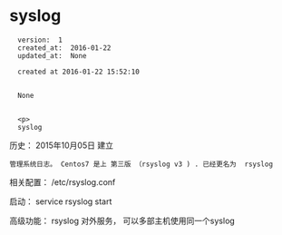 
  # syslog

      version:  1
      created_at:  2016-01-22
      updated_at:  None

      created at 2016-01-22 15:52:10 


      None


      <p>
      syslog

历史：
2015年10月05日
建立




	管理系统日志。 Centos7 是上 第三版 （rsyslog v3 ) . 已经更名为  rsyslog
相关配置：
	/etc/rsyslog.conf 

启动：
	service rsyslog start

高级功能：
	rsyslog 对外服务， 可以多部主机使用同一个syslog
      </p>

  